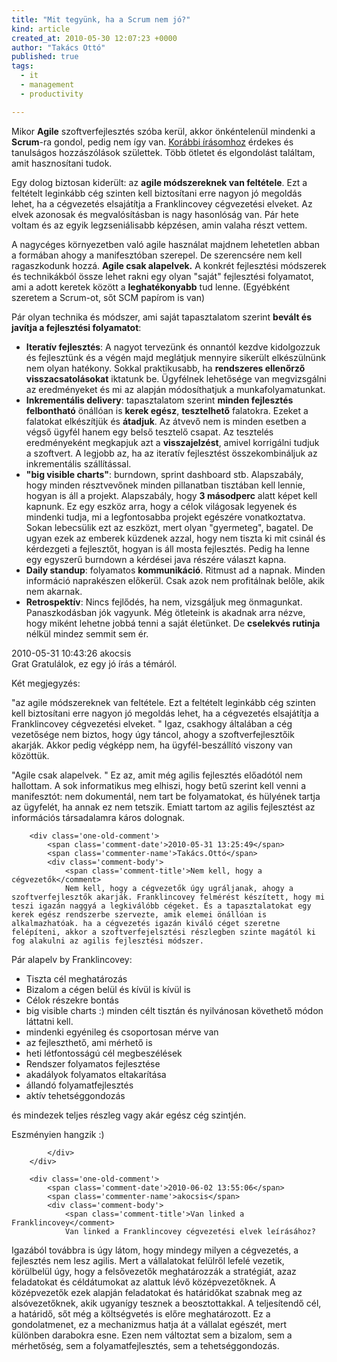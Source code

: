 ```yaml
---
title: "Mit tegyünk, ha a Scrum nem jó?"
kind: article
created_at: 2010-05-30 12:07:23 +0000
author: "Takács Ottó"
published: true
tags: 
  - it
  - management
  - productivity

---
```

Mikor __Agile__ szoftverfejlesztés szóba kerül, akkor önkéntelenül mindenki a __Scrum__-ra gondol, pedig nem így van. [Korábbi írásomhoz](/extracts/megertik-es-atelik-munkajukat-scrum-modszerrol-1-resz) érdekes és tanulságos hozzászólások születtek. Több ötletet és elgondolást találtam, amit hasznosítani tudok.

Egy dolog biztosan kiderült: az __agile módszereknek van feltétele__. Ezt a feltételt leginkább cég szinten kell biztosítani erre nagyon jó megoldás lehet, ha a cégvezetés elsajátítja a Franklincovey cégvezetési elveket. Az elvek azonosak és megvalósításban is nagy hasonlóság van. Pár hete voltam és az egyik legzseniálisabb képzésen, amin valaha részt vettem.

A nagycéges környezetben való agile használat majdnem lehetetlen abban a formában ahogy a manifesztóban szerepel. De szerencsére nem kell ragaszkodunk hozzá. __Agile csak alapelvek.__ A konkrét fejlesztési módszerek és technikákból össze lehet rakni egy olyan "saját" fejlesztési folyamatot, ami a adott keretek között a __leghatékonyabb__ tud lenne. (Egyébként szeretem a Scrum-ot, sőt SCM papírom is van)

Pár olyan technika és módszer, ami saját tapasztalatom szerint __bevált és javítja a fejlesztési folyamatot__:

* __Iteratív fejlesztés__: A nagyot tervezünk és onnantól kezdve kidolgozzuk és fejlesztünk és a végén majd meglátjuk mennyire sikerült elkészülnünk nem olyan hatékony. Sokkal praktikusabb, ha __rendszeres ellenőrző visszacsatolásokat__ iktatunk be. Ügyfélnek lehetősége van megvizsgálni az eredményeket és mi az alapján módosíthatjuk a munkafolyamatunkat.
* __Inkrementális delivery__: tapasztalatom szerint __minden fejlesztés felbontható__ önállóan is __kerek egész__, __tesztelhető__ falatokra. Ezeket a falatokat elkészítjük és __átadjuk__. Az átvevő nem is minden esetben a végső ügyfél hanem egy belső tesztelő csapat. Az tesztelés eredményeként megkapjuk azt a __visszajelzést__, amivel korrigálni tudjuk a szoftvert. A legjobb az, ha az iteratív fejlesztést összekombináljuk az inkrementális szállítással.
* __"big visible charts"__: burndown, sprint dashboard stb. Alapszabály, hogy minden résztvevőnek minden pillanatban tisztában kell lennie, hogyan is áll a projekt. Alapszabály, hogy __3 másodperc__ alatt képet kell kapnunk. Ez egy eszköz arra, hogy a célok világosak legyenek és mindenki tudja, mi a legfontosabba projekt egészére vonatkoztatva. Sokan lebecsülik ezt az eszközt, mert olyan "gyermeteg", bagatel. De ugyan ezek az emberek küzdenek azzal, hogy nem tiszta ki mit csinál és kérdezgeti a fejlesztőt, hogyan is áll mosta  fejlesztés. Pedig ha lenne egy egyszerű burndown a kérdései java részére választ kapna.
* __Daily standup__: folyamatos __kommunikáció__. Ritmust ad a napnak. Minden információ naprakészen előkerül. Csak azok nem profitálnak belőle, akik nem akarnak.
* __Retrospektív__: Nincs fejlődés, ha nem, vizsgáljuk meg önmagunkat. Panaszkodásban jók vagyunk. Még ötleteink is akadnak arra nézve, hogy miként lehetne jobbá tenni a saját életünket. De __cselekvés rutinja__ nélkül mindez semmit sem ér.






<div class='old-comments'>
		<div class='one-old-comment'>
			<span class='comment-date'>2010-05-31 10:43:26</span>
			<span class='commenter-name'>akocsis</span>
			<div class='comment-body'>
				<span class='comment-title'>Grat</comment>
				Gratulálok, ez egy jó írás a témáról.

Két megjegyzés:

"az agile módszereknek van feltétele. Ezt a feltételt leginkább cég szinten kell biztosítani erre nagyon jó megoldás lehet, ha a cégvezetés elsajátítja a Franklincovey cégvezetési elveket. "
Igaz, csakhogy általában a cég vezetősége nem biztos, hogy úgy táncol, ahogy a szoftverfejlesztőik akarják. Akkor pedig végképp nem, ha ügyfél-beszállító viszony van közöttük.

"Agile csak alapelvek. "
Ez az, amit még agilis fejlesztés előadótól nem hallottam.
A sok informatikus meg elhiszi, hogy betű szerint kell venni a manifesztót: nem dokumentál, nem tart be folyamatokat, és hülyének tartja az ügyfelét, ha annak ez nem tetszik.
Emiatt tartom az agilis fejlesztést az információs társadalamra káros dolognak.
			</div>
		</div>
		
		<div class='one-old-comment'>
			<span class='comment-date'>2010-05-31 13:25:49</span>
			<span class='commenter-name'>Takács.Ottó</span>
			<div class='comment-body'>
				<span class='comment-title'>Nem kell, hogy a cégvezetők</comment>
				Nem kell, hogy a cégvezetők úgy ugráljanak, ahogy a szoftverfejlesztők akarják. Franklincovey felmérést készített, hogy mi teszi igazán naggyá a legkiválóbb cégeket. És a tapasztalatokat egy kerek egész rendszerbe szervezte, amik elemei önállóan is alkalmazhatóak. ha a cégvezetés igazán kiváló céget szeretne felépíteni, akkor a szoftverfejelsztési részlegben szinte magától ki fog alakulni az agilis fejlesztési módszer.

Pár alapelv by Franklincovey:

- Tiszta cél meghatározás
- Bizalom a cégen belül és kívül is kívül is
- Célok részekre bontás
- big visible charts :) minden célt tisztán és nyilvánosan követhető módon láttatni kell.
- mindenki egyénileg és csoportosan mérve van
- az fejleszthető, ami mérhető is
- heti létfontosságú cél megbeszélések
- Rendszer folyamatos fejlesztése
- akadályok folyamatos eltakarítása
- állandó folyamatfejlesztés
- aktív tehetséggondozás 

és mindezek teljes részleg vagy akár egész cég szintjén.

Eszményien hangzik :)

			</div>
		</div>
		
		<div class='one-old-comment'>
			<span class='comment-date'>2010-06-02 13:55:06</span>
			<span class='commenter-name'>akocsis</span>
			<div class='comment-body'>
				<span class='comment-title'>Van linked a Franklincovey</comment>
				Van linked a Franklincovey cégvezetési elvek leírásához?

Igazából továbbra is úgy látom, hogy mindegy milyen a cégvezetés, a fejlesztés nem lesz agilis.
Mert a vállalatokat felülről lefelé vezetik, körülbelül úgy, hogy a felsővezetők meghatározzák a stratégiát, azaz feladatokat és céldátumokat az alattuk lévő középvezetőknek. A középvezetők ezek alapján feladatokat és határidőkat szabnak meg az alsóvezetőknek, akik ugyanígy tesznek a beosztottakkal.
A teljesítendő cél, a határidő, sőt még a költségvetés is előre meghatározott. Ez a gondolatmenet, ez a mechanizmus hatja át a vállalat egészét, mert különben darabokra esne.
Ezen nem változtat sem a bizalom, sem a mérhetőség, sem a folyamatfejlesztés, sem a tehetséggondozás.
			</div>
		</div>
		</div>